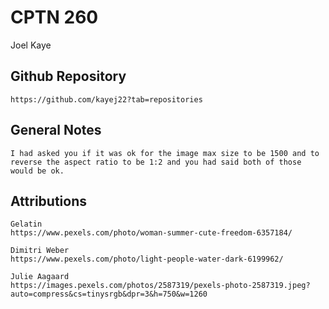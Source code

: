# CPTN 260

Joel Kaye

## Github Repository
    https://github.com/kayej22?tab=repositories

## General Notes
    I had asked you if it was ok for the image max size to be 1500 and to reverse the aspect ratio to be 1:2 and you had said both of those would be ok.

## Attributions

    Gelatin
    https://www.pexels.com/photo/woman-summer-cute-freedom-6357184/

    Dimitri Weber
    https://www.pexels.com/photo/light-people-water-dark-6199962/

    Julie Aagaard
    https://images.pexels.com/photos/2587319/pexels-photo-2587319.jpeg?auto=compress&cs=tinysrgb&dpr=3&h=750&w=1260
  